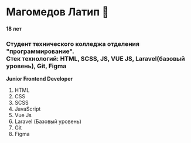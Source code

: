 # Магомедов Латип 👋

#### 18 лет

### Студент технического колледжа отделения "программирование". <br> Стек технологий: HTML, SCSS, JS, VUE JS, Laravel(базовый уровень), Git, Figma

**Junior  Frontend Developer**

 1. HTML
 2. CSS
 3. SCSS
 4. JavaScript
 5. Vue Js
 6. Laravel (Базовый уровень)
 7. Git
 8. Figma

